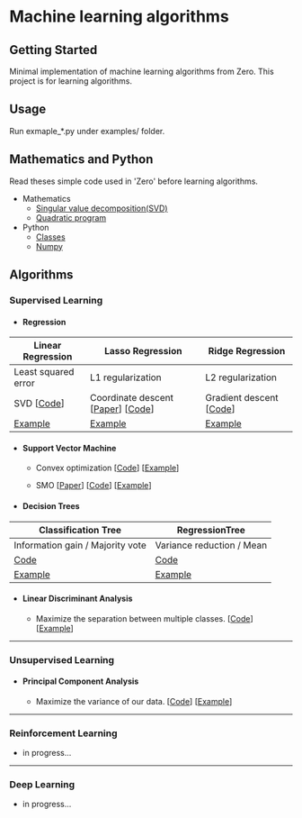 # Machine learning algorithms

## Getting Started
Minimal implementation of machine learning algorithms from Zero. This project is for learning algorithms.

## Usage
Run exmaple_*.py under examples/ folder.

## Mathematics and Python
Read theses simple code used in 'Zero' before learning algorithms.
* Mathematics
  * [Singular value decomposition(SVD)](./docs/singular_value_decomposition.py)
  * [Quadratic program](./docs/quadratic_program.py)
* Python
  * [Classes](./docs/python_class.py)
  * [Numpy](./docs/python_numpy.py)

## Algorithms
### Supervised Learning
* #### Regression

| Linear Regression | Lasso Regression | Ridge Regression |
| --- | --- | --- |
| Least squared error | L1 regularization| L2 regularization |
| SVD [[Code](./zero/supervised/regression.py)] | Coordinate descent [[Paper](https://core.ac.uk/download/pdf/6287975.pdf)] [[Code](./zero/supervised/regression.py)] | Gradient descent [[Code](./zero/supervised/regression.py)] |
| [Example](./examples/example_LinearRegression.py) | [Example](./examples/example_LassoRegression.py)| [Example](./examples/example_RidgeRegression.py) |

* #### Support Vector Machine
  * Convex optimization
  [[Code](./zero/supervised/support_vector_machine_cvxopt.py)]
  [[Example](./examples/example_svmCVXOPT.py)]


  * SMO
  [[Paper](https://pdfs.semanticscholar.org/59ee/e096b49d66f39891eb88a6c84cc89acba12d.pdf)]
  [[Code](./zero/supervised/support_vector_machine_smo.py)]
  [[Example](./examples/example_svmSMO.py)]

* #### Decision Trees

| Classification Tree | RegressionTree |
| --- | --- |
| Information gain / Majority vote| Variance reduction / Mean |
| [Code](./zero/supervised/decision_tree.py) | [Code](./zero/supervised/decision_tree.py) |
[Example](./examples/example_ClassificationTree.py) | [Example](./examples/example_RegressionTree.py) |

* #### Linear Discriminant Analysis
    * Maximize the separation between multiple classes. [[Code](./zero/supervised/linear_discriminant_analysis.py)] [[Example](./examples/example_PCA_LDA.py)]

---

### Unsupervised Learning
* #### Principal Component Analysis
  * Maximize the variance of our data. [[Code](./zero/unsupervised/principal_component_analysis.py)]  [[Example](./examples/example_PCA_LDA.py)]

---

### Reinforcement Learning
* in progress...

---

### Deep Learning
* in progress...